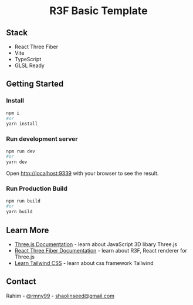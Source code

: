 
<h1 align="center">R3F Basic Template</h1>

## Stack

<ul>
<li>React Three Fiber</li>
<li>Vite</li>
<li>TypeScript</li>
<li>GLSL Ready</li>
</li>
</ul>

<!-- Getting Started -->
## Getting Started



### Install
  ```sh
  npm i
  #or
  yarn install
  ```

### Run development server
  ```sh
  npm run dev
  #or
  yarn dev
  ```
  Open [http://localhost:9339](http://localhost:9339) with your browser to see the result.

### Run Production Build 
  ```sh
  npm run build
  #or
  yarn build
  ```

## Learn More
- [Three.js Documentation](https://threejs.org/docs/) - learn about JavaScript 3D libary Three.js
- [React Three Fiber Documentation](https://docs.pmnd.rs/react-three-fiber/getting-started/introduction) - learn about R3F, React renderer for Three.js
- [Learn Tailwind CSS](https://tailwindcss.com/docs/installation) - learn about css framework Tailwind


<!-- CONTACT -->
## Contact

Rahim - [@rmny99](https://twitter.com/rmny99) - shaolinseed@gmail.com
